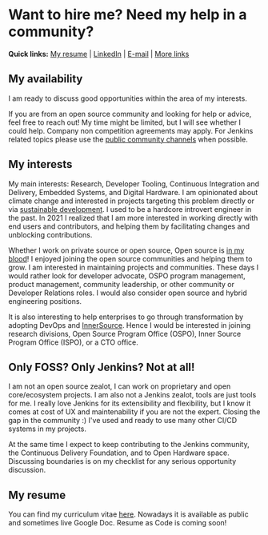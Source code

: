 # Want to hire me? Need my help in a community?

**Quick links:** [My resume](https://docs.google.com/document/d/17nQnjqXoV9Irij_CX4XE87VoUXMHqY1MWVh2H7zry_8/edit?usp=sharing) | 
[LinkedIn](https://www.linkedin.com/in/onenashev/) |
[E-mail](mailto:o.v.nenashev+opportunities@gmail.com) |
[More links](https://linktr.ee/onenashev)

## My availability

I am ready to discuss good opportunities within the area of my interests.

If you are from an open source community and looking for help or advice, feel free to reach out!
My time might be limited, but I will see whether I could help.
Company non competition agreements may apply.
For Jenkins related topics please use the
[public community channels](https://www.jenkins.io/participate/connect/) when possible.

## My interests

My main interests: Research, Developer Tooling, Continuous Integration and Delivery, Embedded Systems, and Digital Hardware.
I am opinionated about climate change and interested in projects targeting this problem directly or via [sustainable development](https://en.wikipedia.org/wiki/Sustainable_development).
I used to be a hardcore introvert engineer in the past.
In 2021 I realized that I am more interested in working directly with end users and contributors, and helping them by facilitating changes and unblocking contributions.

Whether I work on private source or open source,
Open source is [in my blood](https://www.youtube.com/watch?v=ojx8dyes__8)!
I enjoyed joining the open source communities and helping them to grow.
I am interested in maintaining projects and communities.
These days I would rather look for developer advocate, 
OSPO program management, product management, community leadership,
or other community or Developer Relations roles. 
I would also consider open source and hybrid engineering positions.

It is also interesting to help enterprises to go through transformation by adopting DevOps and [InnerSource](https://en.wikipedia.org/wiki/Inner_source).
Hence I would be interested in joining
research divisions,
Open Source Program Office (OSPO), 
Inner Source Program Office (ISPO), 
or a CTO office.

## Only FOSS? Only Jenkins? Not at all!

I am not an open source zealot,
I can work on proprietary and open core/ecosystem projects.
I am also not a Jenkins zealot, tools are just tools for me.
I really love Jenkins for its extensibility and flexibility,
but I know it comes at cost of UX and maintenability if you are not the expert.
Closing the gap in the community :)
I've used and ready to use many other CI/CD systems in my projects.


At the same time I expect to keep contributing to the Jenkins community, the Continuous Delivery Foundation, and to Open Hardware space.
Discussing boundaries is on my checklist for any serious opportunity discussion.

## My resume

You can find my curriculum vitae [here](https://docs.google.com/document/d/17nQnjqXoV9Irij_CX4XE87VoUXMHqY1MWVh2H7zry_8/edit?usp=sharing).
Nowadays it is available as public and sometimes live Google Doc.
Resume as Code is coming soon!
